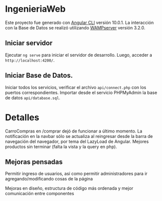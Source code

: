 # IngenieriaWeb

Este proyecto fue generado con [Angular CLI](https://github.com/angular/angular-cli) versión 10.0.1. La interacción con la Base de Datos se realizó utilizando [WAMPserver](https://sourceforge.net/projects/wampserver/) versión 3.2.0.

## Iniciar servidor

Ejecutar `ng serve` para iniciar el servidor de desarrollo. Luego, acceder a `http://localhost:4200/`. 

## Iniciar Base de Datos.

 Iniciar todos los servicios, verificar el archivo `api/connect.php` con los puertos correspondientes. Importar desde el servicio PHPMyAdmin la base de datos `api/database.sql`.

# Detalles

CarroCompras en /comprar dejó de funcionar a último momento.
La notificación en la navbar sólo se actualiza al reingresar desde la barra de navegación del navegador, por tema del LazyLoad de Angular.
Mejores productos sin terminar (falta la vista y la query en php).

## Mejoras pensadas
Permitir ingreso de usuarios, así como permitir administradores para ir agregando/modificando cosas de la página

Mejoras en diseño, estructura de código más ordenada y mejor comunicación entre componentes



